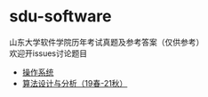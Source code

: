 # sdu-software
山东大学软件学院历年考试真题及参考答案（仅供参考）  
欢迎开issues讨论题目

- [操作系统](https://github.com/wy-go/sdu-software/blob/main/os.md)
- [算法设计与分析（19春-21秋）](https://github.com/wy-go/sdu-software/blob/main/alg.md)
